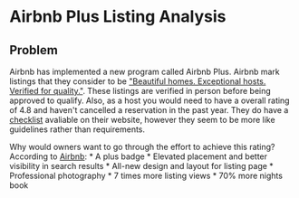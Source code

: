 # Airbnb Plus Listing Analysis

## Problem
Airbnb has implemented a new program called Airbnb Plus. Airbnb mark listings that they consider to be ["Beautiful homes. Exceptional hosts. Verified for quality."](airbnb.com/plus). These listings are verified in person before being approved to qualify. Also, as a host you would need to have a overall rating of 4.8 and haven't cancelled a reservation in the past year. They do have a [checklist](https://www.airbnb.com/b/plushomechecklist) avaliable on their website, however they seem to be more like guidelines rather than requirements.   

Why would owners want to go through the effort to achieve this rating? According to [Airbnb](airbnb.com/plus/host):
    * A plus badge 
    * Elevated placement and better visibility in search results
    * All-new design and layout for listing page
    * Professional photography 
    * 7 times more listing views 
    * 70% more nights book 


